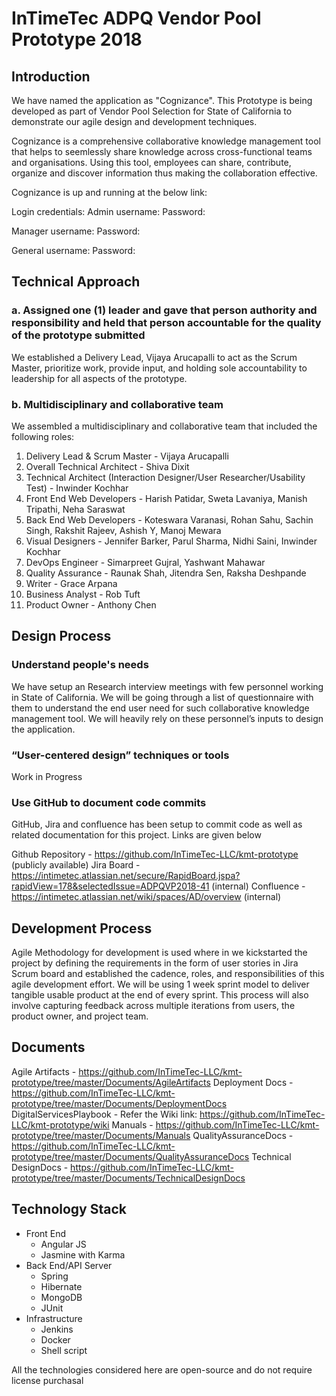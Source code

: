 # InTimeTec ADPQ Vendor Pool Prototype 2018

## Introduction
We have named the application as "Cognizance". This Prototype is being developed as part of Vendor Pool Selection for State of California to demonstrate our agile design and development techniques. 

Cognizance is a comprehensive collaborative knowledge management tool that helps to seemlessly share knowledge across cross-functional teams and organisations. Using this tool, employees can share, contribute, organize and discover information thus making the collaboration effective.

Cognizance is up and running at the below link: <Raunak>

Login credentials:
Admin username:
Password:

Manager username:
Password:

General username:
Password:

## Technical Approach

### a. Assigned one (1) leader and gave that person authority and responsibility and held that person accountable for the quality of the prototype submitted

We established a Delivery Lead, Vijaya Arucapalli to act as the Scrum Master, prioritize work, provide input, and holding sole accountability to leadership for all aspects of the prototype.

### b. Multidisciplinary and collaborative team

We assembled a multidisciplinary and collaborative team that included the following roles:
1. Delivery Lead & Scrum Master - Vijaya Arucapalli
2. Overall Technical Architect - Shiva Dixit
3. Technical Architect (Interaction Designer/User Researcher/Usability Test) - Inwinder Kochhar
4. Front End Web Developers - Harish Patidar, Sweta Lavaniya, Manish Tripathi, Neha Saraswat
5. Back End Web Developers - Koteswara Varanasi, Rohan Sahu, Sachin Singh, Rakshit Rajeev, Ashish Y, Manoj Mewara
6. Visual Designers - Jennifer Barker, Parul Sharma, Nidhi Saini, Inwinder Kochhar
7. DevOps Engineer - Simarpreet Gujral, Yashwant Mahawar
8. Quality Assurance - Raunak Shah, Jitendra Sen, Raksha Deshpande
9. Writer - Grace Arpana
10. Business Analyst - Rob Tuft
11. Product Owner - Anthony Chen

## Design Process

### Understand people's needs
We have setup an Research interview meetings with few personnel working in State of California. We will be going through a list of questionnaire with them to understand the end user need for such collaborative knowledge management tool. We will heavily rely on these personnel’s inputs to design the application.

### “User-centered design” techniques or tools
Work in Progress
  
### Use GitHub to document code commits
GitHub, Jira and confluence has been setup to commit code as well as related documentation for this project. Links are given below

Github Repository - https://github.com/InTimeTec-LLC/kmt-prototype (publicly available)
Jira Board - https://intimetec.atlassian.net/secure/RapidBoard.jspa?rapidView=178&selectedIssue=ADPQVP2018-41 (internal)
Confluence - https://intimetec.atlassian.net/wiki/spaces/AD/overview (internal)


## Development Process
Agile Methodology for development is used where in we kickstarted the project by defining the requirements in the form of user stories in Jira Scrum board and established the cadence, roles, and responsibilities of this agile development effort. We will be using 1 week sprint model to deliver tangible usable product at the end of every sprint. This process will also involve capturing feedback across multiple iterations from users, the product owner, and project team.

## Documents
Agile Artifacts - https://github.com/InTimeTec-LLC/kmt-prototype/tree/master/Documents/AgileArtifacts
Deployment Docs - https://github.com/InTimeTec-LLC/kmt-prototype/tree/master/Documents/DeploymentDocs
DigitalServicesPlaybook - Refer the Wiki link: https://github.com/InTimeTec-LLC/kmt-prototype/wiki
Manuals - https://github.com/InTimeTec-LLC/kmt-prototype/tree/master/Documents/Manuals
QualityAssuranceDocs - https://github.com/InTimeTec-LLC/kmt-prototype/tree/master/Documents/QualityAssuranceDocs
Technical DesignDocs - https://github.com/InTimeTec-LLC/kmt-prototype/tree/master/Documents/TechnicalDesignDocs

## Technology Stack

* Front End
    * Angular JS
    * Jasmine with Karma
* Back End/API Server
    * Spring
    * Hibernate
    * MongoDB
    * JUnit
* Infrastructure
    * Jenkins
    * Docker
    * Shell script
    
 All the technologies considered here are open-source and do not require license purchasal
